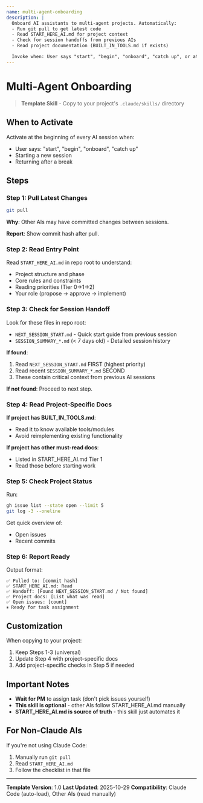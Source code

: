 ```yaml
---
name: multi-agent-onboarding
description: |
  Onboard AI assistants to multi-agent projects. Automatically:
  - Run git pull to get latest code
  - Read START_HERE_AI.md for project context
  - Check for session handoffs from previous AIs
  - Read project documentation (BUILT_IN_TOOLS.md if exists)

  Invoke when: User says "start", "begin", "onboard", "catch up", or at session start.
---
```


# Multi-Agent Onboarding

> **Template Skill** - Copy to your project's `.claude/skills/` directory

## When to Activate

Activate at the beginning of every AI session when:
- User says: "start", "begin", "onboard", "catch up"
- Starting a new session
- Returning after a break

## Steps

### Step 1: Pull Latest Changes

```bash
git pull
```

**Why**: Other AIs may have committed changes between sessions.

**Report**: Show commit hash after pull.

### Step 2: Read Entry Point

Read `START_HERE_AI.md` in repo root to understand:
- Project structure and phase
- Core rules and constraints
- Reading priorities (Tier 0→1→2)
- Your role (propose → approve → implement)

### Step 3: Check for Session Handoff

Look for these files in repo root:
- `NEXT_SESSION_START.md` - Quick start guide from previous session
- `SESSION_SUMMARY_*.md` (< 7 days old) - Detailed session history

**If found**:
1. Read `NEXT_SESSION_START.md` FIRST (highest priority)
2. Read recent `SESSION_SUMMARY_*.md` SECOND
3. These contain critical context from previous AI sessions

**If not found**: Proceed to next step.

### Step 4: Read Project-Specific Docs

**If project has BUILT_IN_TOOLS.md**:
- Read it to know available tools/modules
- Avoid reimplementing existing functionality

**If project has other must-read docs**:
- Listed in START_HERE_AI.md Tier 1
- Read those before starting work

### Step 5: Check Project Status

Run:
```bash
gh issue list --state open --limit 5
git log -3 --oneline
```

Get quick overview of:
- Open issues
- Recent commits

### Step 6: Report Ready

Output format:
```
✅ Pulled to: [commit hash]
✅ START_HERE_AI.md: Read
✅ Handoff: [Found NEXT_SESSION_START.md / Not found]
✅ Project docs: [List what was read]
✅ Open issues: [count]
⏸ Ready for task assignment
```

## Customization

When copying to your project:
1. Keep Steps 1-3 (universal)
2. Update Step 4 with project-specific docs
3. Add project-specific checks in Step 5 if needed

## Important Notes

- **Wait for PM** to assign task (don't pick issues yourself)
- **This skill is optional** - other AIs follow START_HERE_AI.md manually
- **START_HERE_AI.md is source of truth** - this skill just automates it

## For Non-Claude AIs

If you're not using Claude Code:
1. Manually run `git pull`
2. Read `START_HERE_AI.md`
3. Follow the checklist in that file

---

**Template Version**: 1.0
**Last Updated**: 2025-10-29
**Compatibility**: Claude Code (auto-load), Other AIs (read manually)
